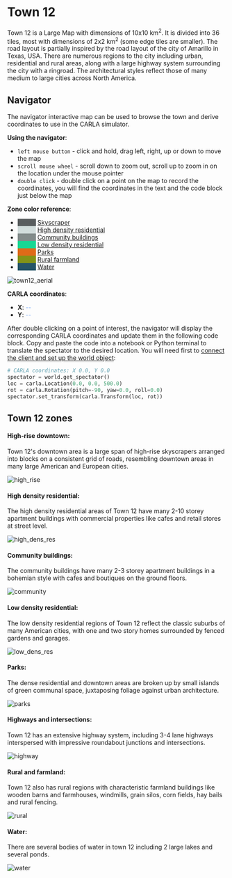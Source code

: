 # Town 12

Town 12 is a Large Map with dimensions of 10x10 km<sup>2</sup>. It is divided into 36 tiles, most with dimensions of 2x2 km<sup>2</sup> (some edge tiles are smaller). The road layout is partially inspired by the road layout of the city of Amarillo in Texas, USA. There are numerous regions to the city including urban, residential and rural areas, along with a large highway system surrounding the city with a ringroad. The architectural styles reflect those of many medium to large cities across North America.  

## Navigator

The navigator interactive map can be used to browse the town and derive coordinates to use in the CARLA simulator.

__Using the navigator__:

* `left mouse button` - click and hold, drag left, right, up or down to move the map
* `scroll mouse wheel` - scroll down to zoom out, scroll up to zoom in on the location under the mouse pointer
* `double click` - double click on a point on the map to record the coordinates, you will find the coordinates in the text and the code block just below the map

__Zone color reference__:

* <span style="color:#595d5e; background-color:#595d5e;">&nbsp</span>   [Skyscraper](#high-rise-downtown)
* <span style="color:#d2dddc; background-color:#d2dddc;">&nbsp</span>   [High density residential](#high-density-residential)
* <span style="color:#838c8b; background-color:#838c8b;">&nbsp</span>   [Community buildings](#community-buildings)
* <span style="color:#17d894; background-color:#17d894;">&nbsp</span>   [Low density residential](#low-density-residential)
* <span style="color:#df6a19; background-color:#df6a19;">&nbsp</span>   [Parks](#parks)
* <span style="color:#839317; background-color:#839317;">&nbsp</span>   [Rural farmland](#rural-and-farmland)
* <span style="color:#265568; background-color:#265568;">&nbsp</span>   [Water](#water)



![town12_aerial](../img/maps/town12/town12roadrunner.webp#map)


__CARLA coordinates__: 

* __X__:  <span id="carlacoord_x" style="animation: fadeMe 2s;">--</span>
* __Y__:  <span id="carlacoord_y" style="animation: fadeMe 2s;">--</span>


After double clicking on a point of interest, the navigator will display the corresponding CARLA coordinates and update them in the following code block. Copy and paste the code into a notebook or Python terminal to translate the spectator to the desired location. You will need first to [connect the client and set up the world object](tuto_first_steps.md#launching-carla-and-connecting-the-client):

```py
# CARLA coordinates: X 0.0, Y 0.0
spectator = world.get_spectator()
loc = carla.Location(0.0, 0.0, 500.0)
rot = carla.Rotation(pitch=-90, yaw=0.0, roll=0.0)
spectator.set_transform(carla.Transform(loc, rot))
```
## Town 12 zones

#### High-rise downtown:

Town 12's downtown area is a large span of high-rise skyscrapers arranged into blocks on a consistent grid of roads, resembling downtown areas in many large American and European cities.

![high_rise](../img/maps/town12/high_rise.webp)

#### High density residential:

The high density residential areas of Town 12 have many 2-10 storey apartment buildings with commercial properties like cafes and retail stores at street level.

![high_dens_res](../img/maps/town12/hi_dens_res.webp)


#### Community buildings:

The community buildings have many 2-3 storey apartment buildings in a bohemian style with cafes and boutiques on the ground floors.

![community](../img/maps/town12/community.webp)

#### Low density residential:

The low density residential regions of Town 12 reflect the classic suburbs of many American cities, with one and two story homes surrounded by fenced gardens and garages.

![low_dens_res](../img/maps/town12/low_dens_res.webp)

#### Parks:

The dense residential and downtown areas are broken up by small islands of green communal space, juxtaposing foliage against urban architecture.

![parks](../img/maps/town12/parks.webp)

#### Highways and intersections:

Town 12 has an extensive highway system, including 3-4 lane highways interspersed with impressive roundabout junctions and intersections.

![highway](../img/maps/town12/highway.webp)

#### Rural and farmland:

Town 12 also has rural regions with characteristic farmland buildings like wooden barns and farmhouses, windmills, grain silos, corn fields, hay bails and rural fencing. 

![rural](../img/maps/town12/rural.webp)

#### Water:

There are several bodies of water in town 12 including 2 large lakes and several ponds. 

![water](../img/maps/town12/water.webp)

<style>
@keyframes fadeMe {
  from {
    color: #77aaff;
  }
  to {
    color: #000000;
  }
}

</style>
<script>
window.addEventListener('load', function () {

    var text_coord_x = document.getElementById("carlacoord_x")
    var text_coord_y = document.getElementById("carlacoord_y")
    const code_coords = document.getElementsByClassName("hljs-number")
    const code_comment = document.getElementsByClassName("hljs-comment")
  
    const image = document.querySelector('[src$="map"]');
    const canv = document.createElement('canvas');

    canv.setAttribute('height', image.height)
    canv.setAttribute('width', image.width)
    image.parentNode.replaceChild(canv, image)

    var state = {mDown: false, button: 0, lastX: 0, lastY:0, canvX: 0, canvY: 0, zoom: 1.0, mdownX: 0, mdownY: 0, pX: 0.5, pY: 0.5, dblClick: false, listObj: false, touch: false}

    ctx = canv.getContext('2d')
    ctx.drawImage(image, 0, 0, canv.width, canv.height)

    canv.addEventListener('mousemove', (event) => {
        dX = event.clientX - state.lastX
        dY = event.clientY - state.lastY
        state.lastX = event.clientX
        state.lastY = event.clientY

        if(state.mDown && state.button == 0) {
            state.canvX += dX
            state.canvY += dY
            ctx.clearRect(0, 0, canv.width, canv.height)
            ctx.drawImage(image,  state.canvX, state.canvY, canv.width * state.zoom, canv.height * state.zoom)
            state.touch = true;
        }
    })

    canv.addEventListener('mousedown', (event) => {
        state.button = event.button;
        state.mDown = true;
        state.touch = true;
        var rect = canv.getBoundingClientRect();
            
        state.mdownX = event.clientX - rect.left;
        state.mdownY = event.clientY - rect.top;

        state.pX = (state.mdownX - state.canvX) / (canv.width * state.zoom);
        state.pY = (state.mdownY - state.canvY) / (canv.height * state.zoom);
    })

    canv.addEventListener('mouseup', (event) => {
        state.mDown = false;
    })

    canv.addEventListener('wheel', (event) => {
        
        
        state.mDown = false;

        var rect = canv.getBoundingClientRect();

        dX = event.clientX - rect.left;
        dY = event.clientY - rect.top;

        state.pX = (dX - state.canvX) / (canv.width * state.zoom);
        state.pY = (dY - state.canvY) / (canv.height * state.zoom);

        if(state.touch){
            event.preventDefault();
            if(event.wheelDelta > 0){
                state.zoom *= 1.05 
            } else {
               state.zoom *= 0.95
            }

            if(state.zoom < 1.0){state.zoom = 1.0;}
            if(state.zoom > 30.0){state.zoom = 30.0}

            ctx.clearRect(0, 0, canv.width, canv.height)

            state.canvX = - canv.width * state.zoom * state.pX + dX;
            state.canvY = - canv.height * state.zoom * state.pY + dY;

            ctx.drawImage(image,  state.canvX, state.canvY, canv.width * state.zoom, canv.height * state.zoom);
        }

        
    })

    canv.addEventListener('dblclick', (event) => {
        
        text_coord_x = document.getElementById("carlacoord_x")
        text_coord_y = document.getElementById("carlacoord_y")

        const carlaX = 10482.4274 * state.pX + -5.39801455 * state.pY - 5673.07949;
        const carlaY = 5.39801455 * state.pX + 10482.4274 * state.pY - 2885.15738;
        code_coords[0].textContent = carlaX.toFixed(1)
        code_coords[1].textContent = carlaY.toFixed(1)
        code_comment[0].textContent = "# CARLA coordinates - X: " + carlaX.toFixed(1) + " Y: " + carlaY.toFixed(1)
        // text_coord_x.textContent = carlaX.toFixed(1)
        // text_coord_y.textContent = carlaY.toFixed(1)
        // text_coord_x.outerHTML = "<span id='carlacoord_x' style='animation: fadeMe 2s;'>" + carlaX.toFixed(1) + "</span>"

        var newX = text_coord_x.cloneNode(true)
        var newY = text_coord_y.cloneNode(true)

        newX.textContent = carlaX.toFixed(1)
        newY.textContent = carlaY.toFixed(1)

        var parentX = text_coord_x.parentNode
        var parentY = text_coord_y.parentNode

        parentX.replaceChild(newX, text_coord_x);
        parentY.replaceChild(newY, text_coord_y);
        console.log(text_coord_x)
    })

})
</script>

